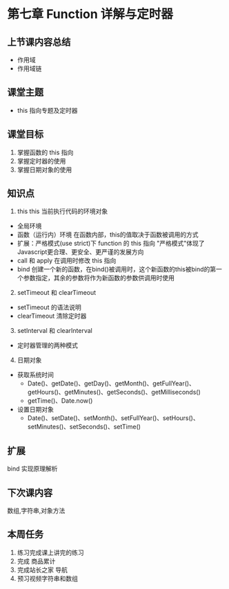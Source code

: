# 第七章 Function 详解与定时器

## 上节课内容总结
- 作用域
- 作用域链

## 课堂主题
- this 指向专题及定时器

## 课堂目标
1. 掌握函数的 this 指向
2. 掌握定时器的使用
3. 掌握日期对象的使用

## 知识点
1. this
this 当前执行代码的环境对象
- 全局环境
- 函数（运行内）环境
  在函数内部，this的值取决于函数被调用的方式
- 扩展：严格模式(use strict)下 function 的 this 指向
  "严格模式"体现了Javascript更合理、更安全、更严谨的发展方向
- call 和 apply
  在调用时修改 this 指向
- bind
  创建一个新的函数，在bind()被调用时，这个新函数的this被bind的第一个参数指定，其余的参数将作为新函数的参数供调用时使用

2. setTimeout 和 clearTimeout
  - setTimeout 的语法说明
  - clearTimeout 清除定时器

3. setInterval 和 clearInterval
  - 定时器管理的两种模式

4. 日期对象
  - 获取系统时间
    - Date()、getDate()、getDay()、getMonth()、getFullYear()、getHours()、getMinutes()、getSeconds()、getMilliseconds()
    - getTime()、Date.now()
  - 设置日期对象
    - Date()、setDate()、setMonth()、setFullYear()、setHours()、setMinutes()、setSeconds()、setTime()  
## 扩展
bind 实现原理解析

## 下次课内容
数组,字符串,对象方法

## 本周任务
1. 练习完成课上讲完的练习
2. 完成 商品累计
3. 完成站长之家 导航
4. 预习视频字符串和数组
